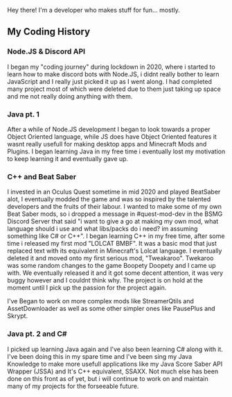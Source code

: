 Hey there! I'm a developer who makes stuff for fun... mostly.

## My Coding History
### Node.JS & Discord API
I began my "coding journey" during lockdown in 2020, where i started to learn how to make discord bots with Node.JS, i didnt really bother to learn JavaScript and I really just picked it up as I went along. I had completed many project most of which were deleted due to them just taking up space and me not really doing anything with them.
### Java pt. 1
After a while of Node.JS development I began to look towards a proper Object Oriented language, while JS does have Object Oriented features it wasnt really usefull for making desktop apps and Minecraft Mods and Plugins. I began learning Java in my free time i eventually lost my motivation to keep learning it and eventually gave up.
### C++ and Beat Saber
I invested in an Oculus Quest sometime in mid 2020 and played BeatSaber alot, I eventually modded the game and was so inspired by the talented developers and the fruits of their labour. I wanted to make some of my own Beat Saber mods, so i dropped a message in #quest-mod-dev in the BSMG Discord Server that said "i want to give a go at making my own mod, what language should i use and what libs/packs do i need? im assuming something like C# or C++". I began learning C++ in my free time, after some time i released my first mod "LOLCAT BMBF". It was a basic mod that just replaced text with its equivalent in Minecraft's Lolcat language. I eventually deleted it and moved onto my first serious mod, "Tweakaroo". Twekaroo was some random changes to the game Boopety Doopety and I came up with. We eventually released it and it got some decent attention, it was very buggy however and I couldnt think why. The project is on hold at the moment until I pick up the passion for the project again.

I've Began to work on more complex mods like StreamerQtils and AssetDownloader as well as some other simpler ones like PausePlus and Skrypt.
### Java pt. 2 and C#
I picked up learning Java again and I've also been learning C# along with it. I've been doing this in my spare time and I've been sing my Java Knowledge to make more usefull applications like my Java Score Saber API Wrapper (JSSA) and It's C++ equivalent, SSAXX. Not much else has been done on this front as of yet, but i will continue to work on and maintain many of my projects for the forseeable future.
